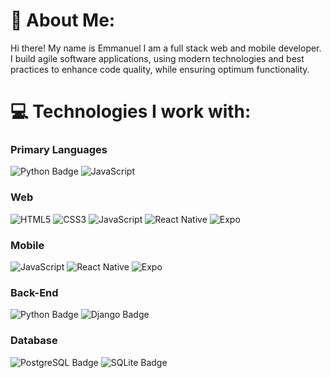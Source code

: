 # 💫 About Me:
Hi there! My name is Emmanuel I am a full stack web and mobile developer. I build agile software applications, using modern technologies and best practices to enhance code quality, while ensuring optimum functionality.  


# 💻 Technologies I work with:
### Primary Languages
  ![Python Badge](https://img.shields.io/badge/python-%23008080.svg?style=for-the-badge&logo=python&logoColor=%23FFFFFF)
  ![JavaScript](https://img.shields.io/badge/javascript-%23323330.svg?style=for-the-badge&logo=javascript&logoColor=%23F7DF1E)

### Web
  ![HTML5](https://img.shields.io/badge/html5-%23E34F26.svg?style=for-the-badge&logo=html5&logoColor=white) 
  ![CSS3](https://img.shields.io/badge/css3-%231572B6.svg?style=for-the-badge&logo=css3&logoColor=white) 
  ![JavaScript](https://img.shields.io/badge/javascript-%23323330.svg?style=for-the-badge&logo=javascript&logoColor=%23F7DF1E) 
  ![React Native](https://img.shields.io/badge/react_native-%2320232a.svg?style=for-the-badge&logo=react&logoColor=%2361DAFB)
  ![Expo](https://img.shields.io/badge/expo-black.svg?style=for-the-badge&logo=expo&logoColor=white)

### Mobile
  ![JavaScript](https://img.shields.io/badge/javascript-%23323330.svg?style=for-the-badge&logo=javascript&logoColor=%23F7DF1E) 
  ![React Native](https://img.shields.io/badge/react_native-%2320232a.svg?style=for-the-badge&logo=react&logoColor=%2361DAFB)
  ![Expo](https://img.shields.io/badge/expo-black.svg?style=for-the-badge&logo=expo&logoColor=white)

### Back-End 
   ![Python Badge](https://img.shields.io/badge/python-%23008080.svg?style=for-the-badge&logo=python&logoColor=%23FFFFFF)
   ![Django Badge](https://img.shields.io/badge/django-%2304AA51.svg?style=for-the-badge&logo=django&logoColor=%23FFFFFF)

### Database
  ![PostgreSQL Badge](https://img.shields.io/badge/PostgreSQL-%23336791.svg?style=for-the-badge&logo=postgresql&logoColor=%23FFFFFF)
  ![SQLite Badge](https://img.shields.io/badge/SQLite-white.svg?style=for-the-badge&logo=sqlite&logoColor=blue)


<!--### Others
  ![vscode Badge](https://img.shields.io/badge/vscode-orange.svg?style=for-the-badge&logo=vscode&logoColor=%23FFFFFF)
  ![bash Badge](https://img.shields.io/badge/bash-black.svg?style=for-the-badge&logo=bash&logoColor=%23FFFFFF)
  ![Linux Badge](https://img.shields.io/badge/Linux-black.svg?style=for-the-badge&logo=linux&logoColor=%23FFFFFF)-->
